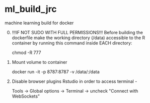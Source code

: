 # ml_build_jrc
machine learning build for docker

0. !!!IF NOT SUDO WITH FULL PERMISSIONS!!! Before building the dockerfile make the working directory (/data) accessible to the R container by running this command inside EACH directory:

   chmod -R 777 <dir>

1. Mount volume to container 

   docker run -it -p 8787:8787 -v /data/:/data <IMAGE ID>

2. Disable browser plugins Rstudio in order to access terminal - 

   Tools -> Global options -> Terminal -> uncheck "Connect with WebSockets"
